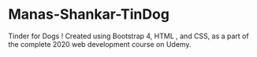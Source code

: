 # Manas-Shankar-TinDog
Tinder for Dogs ! Created using Bootstrap 4, HTML , and CSS, as a part of the complete 2020 web development course on Udemy. 

